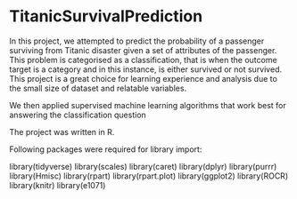 # TitanicSurvivalPrediction

In this project, we attempted to predict the probability of a passenger surviving from Titanic disaster given a set of attributes of the passenger. This problem is categorised as a classification, that is when the outcome target is a category and in this instance, is either survived or not survived. This project is a great choice for learning experience and analysis due to the small size of dataset and relatable variables.

We then applied supervised machine learning algorithms that work best for answering the classification question

The project was written in R. 

Following packages were required for library import:

library(tidyverse)
library(scales)
library(caret)
library(dplyr) 
library(purrr) 
library(Hmisc) 
library(rpart) 
library(rpart.plot) 
library(ggplot2) 
library(ROCR) 
library(knitr) 
library(e1071)
